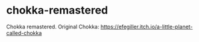 # chokka-remastered
Chokka remastered. Original Chokka: https://efegiller.itch.io/a-little-planet-called-chokka
